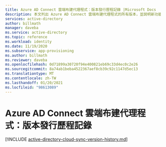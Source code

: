 ```yaml
---
title: Azure AD Connect 雲端布建代理程式：版本發行歷程記錄 |Microsoft Docs
description: 本文列出 Azure AD Connect 雲端布建代理程式的所有版本，並說明新功能和已修正的問題
services: active-directory
author: billmath
manager: daveba
ms.service: active-directory
ms.topic: reference
ms.workload: identity
ms.date: 11/19/2020
ms.subservice: app-provisioning
ms.author: billmath
ms.reviewer: daveba
ms.openlocfilehash: 0d71899a30720f94e400821eb69c33d4ec0c2e26
ms.sourcegitcommit: 8a74ab1beba4522367aef8cb39c92c1147d5ec13
ms.translationtype: MT
ms.contentlocale: zh-TW
ms.lasthandoff: 01/20/2021
ms.locfileid: "98613089"
---
```

# <a name="azure-ad-connect-cloud-provisioning-agent-version-release-history"></a>Azure AD Connect 雲端布建代理程式：版本發行歷程記錄

[!INCLUDE [active-directory-cloud-sync-version-history.md](../../../includes/active-directory-cloud-sync-version-history.md)]